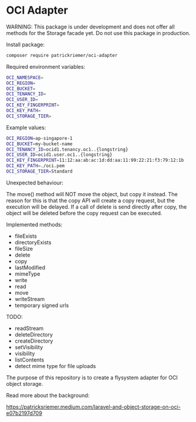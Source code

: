 # OCI Adapter

WARNING: This package is under development and does not offer all methods for the Storage facade yet. Do not use this package in production.

Install package:

```bash
composer require patrickriemer/oci-adapter
```

Required environment variables:

```bash
OCI_NAMESPACE=
OCI_REGION=
OCI_BUCKET=
OCI_TENANCY_ID=
OCI_USER_ID=
OCI_KEY_FINGERPRINT=
OCI_KEY_PATH=
OCI_STORAGE_TIER=
```

Example values:

```bash
OCI_REGION=ap-singapore-1
OCI_BUCKET=my-bucket-name
OCI_TENANCY_ID=ocid1.tenancy.oc1..{longstring}
OCI_USER_ID=ocid1.user.oc1..{longstring}
OCI_KEY_FINGERPRINT=11:12:aa:ab:ac:1d:dd:aa:11:99:22:21:f3:79:12:1b
OCI_KEY_PATH=./oci.pem
OCI_STORAGE_TIER=Standard
```

Unexpected behaviour:

The move() method will NOT move the object, but copy it instead.
The reason for this is that the copy API will create a copy request, but the execution will be delayed. If a call of delete is send directly after copy, the object will be deleted before the copy request can be executed.

Implemented methods:

- fileExists
- directoryExists
- fileSize
- delete
- copy
- lastModified
- mimeType
- write
- read
- move
- writeStream
- temporary signed urls

TODO:

- readStream
- deleteDirectory
- createDirectory
- setVisibility
- visibility
- listContents
- detect mime type for file uploads



The purpose of this repository is to create a flysystem adapter for OCI object storage.

Read more about the background:

https://patricksriemer.medium.com/laravel-and-object-storage-on-oci-e07b2197d709